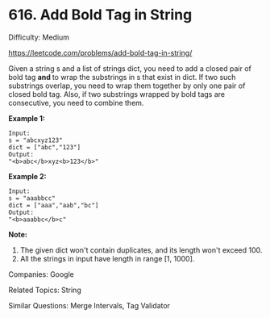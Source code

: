# 616. Add Bold Tag in String

Difficulty: Medium

https://leetcode.com/problems/add-bold-tag-in-string/

Given a string s and a list of strings dict, you need to add a closed pair of bold tag <b> and </b> to wrap the substrings in s that exist in dict. If two such substrings overlap, you need to wrap them together by only one pair of closed bold tag. Also, if two substrings wrapped by bold tags are consecutive, you need to combine them.

**Example 1:**
```
Input: 
s = "abcxyz123"
dict = ["abc","123"]
Output:
"<b>abc</b>xyz<b>123</b>"
```
**Example 2:**
```
Input: 
s = "aaabbcc"
dict = ["aaa","aab","bc"]
Output:
"<b>aaabbc</b>c"
```
**Note:**
1. The given dict won't contain duplicates, and its length won't exceed 100.
2. All the strings in input have length in range [1, 1000].

Companies: Google

Related Topics: String

Similar Questions: Merge Intervals, Tag Validator
